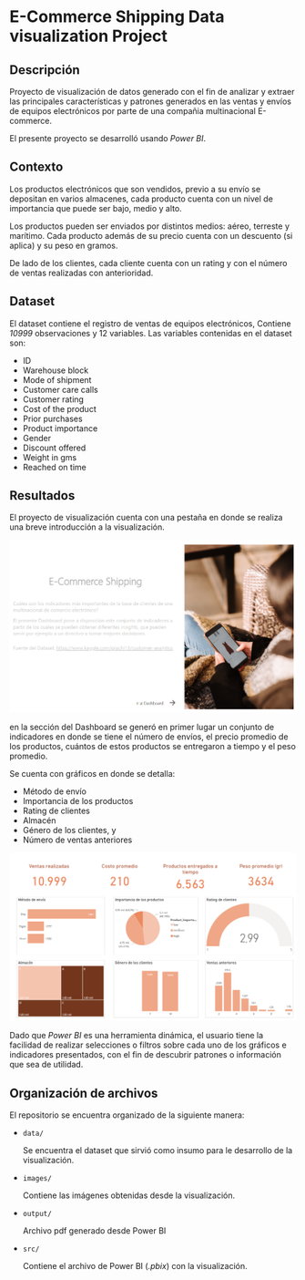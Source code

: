# E-Commerce Shipping Data visualization Project

## Descripción

Proyecto de visualización de datos generado con el fin de analizar y extraer las principales características y patrones generados en las ventas y envíos de equipos electrónicos por parte de una compañia multinacional E-commerce.

El presente proyecto se desarrolló usando *Power BI*.

## Contexto

Los productos electrónicos que son vendidos, previo a su envío se depositan en varios almacenes, cada producto cuenta con un nivel de importancia que puede ser bajo, medio y alto.

Los productos pueden ser enviados por distintos medios: aéreo, terreste y marítimo. Cada producto además de su precio cuenta con un descuento (si aplica) y su peso en gramos.

De lado de los clientes, cada cliente cuenta con un rating y con el número de ventas realizadas con anterioridad.

## Dataset

El dataset contiene el registro de ventas de equipos electrónicos, Contiene *10999* observaciones y 12 variables. Las variables contenidas en el dataset son:

- ID
- Warehouse block
- Mode of shipment
- Customer care calls
- Customer rating
- Cost of the product
- Prior purchases
- Product importance
- Gender
- Discount offered
- Weight in gms
- Reached on time

## Resultados

El proyecto de visualización cuenta con una pestaña en donde se realiza una breve introducción a la visualización.

![intro](images/intro.PNG?raw=true)

en la sección del Dashboard se generó en primer lugar un conjunto de indicadores en donde se tiene el número de envíos, el precio promedio de los productos, cuántos de estos productos se entregaron a tiempo y el peso promedio.

Se cuenta con gráficos en donde se detalla: 
- Método de envío
- Importancia de los productos
- Rating de clientes
- Almacén
- Género de los clientes, y 
- Número de ventas anteriores

![Dashboard](images/dashboard.PNG?raw=true)

Dado que *Power BI* es una herramienta dinámica, el usuario tiene la facilidad de realizar selecciones o filtros sobre cada uno de los gráficos e indicadores presentados, con el fin de descubrir patrones o información que sea de utilidad.

## Organización de archivos

El repositorio se encuentra organizado de la siguiente manera:

- `data/` 

    Se encuentra el dataset que sirvió como insumo para le desarrollo de la visualización.

- `images/` 
    
    Contiene las imágenes obtenidas desde la visualización.

- `output/` 

    Archivo pdf generado desde Power BI 

- `src/` 

    Contiene el archivo de Power BI (*.pbix*) con la visualización.
